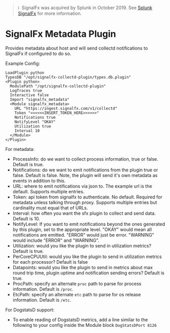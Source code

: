 >ℹ️&nbsp;&nbsp;SignalFx was acquired by Splunk in October 2019. See [Splunk SignalFx](https://www.splunk.com/en_us/investor-relations/acquisitions/signalfx.html) for more information.

SignalFx Metadata Plugin
==============================

Provides metadata about host and will send collectd notifications to SignalFx
if configured to do so.

Example Config:

```
LoadPlugin python
TypesDB "/opt/signalfx-collectd-plugin/types.db.plugin"
<Plugin python>
  ModulePath "/opt/signalfx-collectd-plugin"
  LogTraces true
  Interactive false
  Import "signalfx_metadata"
  <Module signalfx_metadata>
    URL "https://ingest.signalfx.com/v1/collectd"
    Token "<<<<<<INSERT_TOKEN_HERE>>>>>>"
    Notifications true
    NotifyLevel "OKAY"
    Utilization true
    Interval 10
  </Module>
</Plugin>
```

For metadata:

* ProcessInfo: do we want to collect process information, true or false.
  Default is true.
* Notifications: do we want to emit notifications from the plugin true or
  false. Default is false. Note, the plugin will send it's own metadata as
  events in addition to this.
* URL: where to emit notifications via json to. The example url is the default.
  Supports multiple entries.
* Token: api token from signalfx to authenticate. No default. Required for
  metadata unless talking through proxy.  Supports multiple entries but
  cardinality must equal that of URLs.
* Interval: how often you want the sfx plugin to collect and send data.
  Default is 10.
* NotifyLevel: If you want to emit notifications beyond the ones generated by
  this plugin, set to the appropriate level. "OKAY" would mean all
  notifications are emitted.  "ERROR" would just be error.  "WARNING" would
  include "ERROR" and "WARNING".
* Utilization: would you like the plugin to send in utilization metrics?
  Default is true.
* PerCoreCPUUtil: would you like the plugin to send in utilization metrics for
  each processor?  Default is false
* Datapoints: would you like the plugin to send in metrics about max round
  trip time, plugin uptime and notification sending errors?  Default is true.
* ProcPath: specify an alternate `proc` path to parse for process information.
  Default is `/proc`.
* EtcPath: specify an alternate `etc` path to parse for os release information.
  Default is `/etc`.

For DogstatsD support:

* To enable reading of DogstatsD metrics, add a line similar to the following
  to your config inside the Module block  ```DogStatsDPort 8126```
